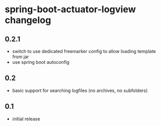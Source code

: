 # spring-boot-actuator-logview changelog

## 0.2.1
- switch to use dedicated freemarker config to allow loading template from jar
- use spring boot autoconfig

## 0.2
- basic support for searching logfiles (no archives, no subfolders)

## 0.1
- initial release